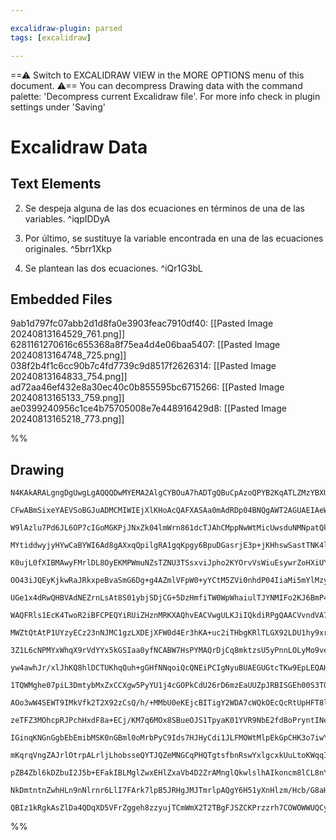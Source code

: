 ```yaml
---

excalidraw-plugin: parsed
tags: [excalidraw]

---
```

==⚠  Switch to EXCALIDRAW VIEW in the MORE OPTIONS menu of this document. ⚠== You can decompress Drawing data with the command palette: 'Decompress current Excalidraw file'. For more info check in plugin settings under 'Saving'


# Excalidraw Data
## Text Elements
2. Se despeja alguna de las dos ecuaciones en términos de una de las variables. ^iqpIDDyA

3. Por último, se sustituye la variable encontrada en una de las ecuaciones originales. ^5brr1Xkp

1. Se plantean las dos ecuaciones.  ^iQr1G3bL

## Embedded Files
9ab1d797fc07abb2d1d8fa0e3903feac7910df40: [[Pasted Image 20240813164529_761.png]]
6281161270616c655368a8f75ea4d4e06baa5407: [[Pasted Image 20240813164748_725.png]]
038f2b4f1c6cc90b7c4fd7739c9d8517f2626314: [[Pasted Image 20240813164833_754.png]]
ad72aa46ef432e8a30ec40c0b855595bc6715266: [[Pasted Image 20240813165133_759.png]]
ae0399240956c1ce4b75705008e7e448916429d8: [[Pasted Image 20240813165218_773.png]]

%%
## Drawing
```compressed-json
N4KAkARALgngDgUwgLgAQQQDwMYEMA2AlgCYBOuA7hADTgQBuCpAzoQPYB2KqATLZMzYBXUtiRoIACyhQ4zZAHoFAc0JRJQgEYA6bGwC2CgF7N6hbEcK4OCtptbErHALRY8RMpWdx8Q1TdIEfARcZgRmBShcZQUebTiADho6IIR9BA4oZm4AbXAwUDAi6HhxdEJ9aKR+YsYWdi40AEYAZj58yDrWTgA5TjFuADYeQYSAFgSAdgBOAFYayEIOYixu

CFwABmSixeYAEVSoBGJuADMCMIWIEjXlKHoAcQAFXASAa0mAdRDp04BNQgAWT2AGUAEIAeW2xVOhHw+BBsGCa0EHmhAigpDYbwQnxI6m47R2EGYmOxCERMGRElRNyuWL8kg44WyzSubDguGwahg3CaGw2V2sympqEFHQgmG4zh40wS2gSoyaTQSTUmLUGgw2TXmEt5aGcYxaG20g2mLXVypaY1mCQSG0GV1JWJxAGE2Pg2KQ1pjrMxOYFMuiIJou

W9lAzlu7Pd6JL6OP7cIGoMGKPjJNxZk04lmWrn861dcTJAhCMppNwWtMicUwsduNMNpatQki8UI8I4ABJYis1A5AC6V1O5HSPe4HCE8PpwmWzOYfcn04lmlnxAAosF0pk+4OrkI4MRcEcTs1Jjw863BrMxpNBpMrkQOG8J1P8I+2NgcafUOd8JcJVJY8hD7CBEGWJZlGDWFgnHCRplwTQmmIGZJlObAm0QzQeGIZCEnODYECrDYWlOEJsBmfliFO

MYtiddwyjyHYwCaBYWI6Ad8gAXxqQpilgRA1gqKpgy6BpuDGasrjE3p+jKHhswSastTNK4lhWKUJFwJpg0IfZDnrNA/wA4kbgkAANczCE+B4ABkADEAC0oAAVQAKwARTUOAKB4P5cAARwAQWguEESRMoSQ9OlALJHE8WIAk0BrDEXQpCKUWik4Z0Zec+1YiUOS5Hk+QFIUOBFMpxWJTTUBlc1TXtDZpjVDVJMGMYrn1Xh5WangJmmYZBlayYxk62

K0ujL0fXIBMAwyFMrlDL8OyEKMPWmuNZsTZNU3TSsxviJpho2KYOrvVsWiuEsywrZoHXiUYHQ2MZ+o2HgeCzJ0EEM1AOo1C9PumK5Vu7XtciHCUR1wMcfyXd8JUjYg8tfZdiVXNaNy3Bbd0h4kDyPE8+XPS9bVlB0HwlJ8XzQeGPy/X7jIQJ0oigEC1nAxwKtC2CfwgYZVWO7NJgdY7sGvWYNQSV5TkmWYQjGYgxgQB1Q1wG8m2DZgGNyDoWLYpo

OO43iJQEyKjkwRaJRkxpeBvaSmG6Dg+g4AZmlVFpW0+yYCtM5ZVi0nhdP04IiaMi5mYlMzyg80gmgeFpNFsnnwqpSLaWyibyQSpLeBZtLKVFKK0Ry8sUbZQrOW5WBSuq4phVFOvIFqmUlO0EjjTtW1Zh741HT1aUmmmbQLUo56WvvEj8/JKbY3QABiFWWlaHSlrDVb1pjGa/XmoMrjTRKMzQCZBiOuUT7aVVPuu0tyxTNA82+36dWmG1JiU6ZKeJ

UGe1x4dRwQHBVAdNEZrnLsAt8S01ybjSDjCG+5DzHmfiTW0WpWhaiulTJYNMIFo2KJ6BmP4mbDk4FAEEhAjDyQSCQzI9kYZwm6r7fiWB77oCaNoVAIIECoB8NYI41hUD4FCKgYgbBmCoAQNgIQxVODhA4cGcgFAAAqLC1jsM4dw3hmQQgcEEcI0R4jJHSO5LI5g8irgWygEFIgyhbYQGCKcK2xI6hQHMAQaxZY7FQA5MGPQmRcBLCYEAkBxIvRli

WAQFRls1EcK4TwoR2iBFCPEQYiRUiZHznMRKXAQhvEACVwgULKJiIQkdiRPgQAACVvndVA7DPrG3yHxSAZshKVGUNUa2jtxJoEmDMB29RZKuzKNWc01ZJaYL9hpNYuAWjBwOKHRmEc1J80qcQQETQXJ7ACqQN4sx7LEGcE8RARhJiOVwD0FOhd05ZS1nFXE+1krTxxNczKJdQG5RZHydkVcSr3SbusCqjcri1R4PaU0N4WpVmGO/T6kzijdXqsPP

MWZtQtAtP1UYzyECz23nNJMC1gzLXDEjXFW0d4Er3hKA+uc2iTHbgKRlTLGX92LDU1hy9xrEjrD+F+oxJ7mhBgyMGf8oYAOCZAj5c4vm00lejaB2MdzwIlATJBvKUGKgFINQVWDnyowRuUz834zjLNisBUCnNII80AXzEi+EeCaDGKcJo4tsDYEbJoSY2AnUoXVNMd1xBWxqlOCMEYnKtY6zQExHYTCiiGx2JxIoPEmmm1KD6VRAynYNnRZmhoLs

3Z1L6cNPMYxWhqX9rVdYYx5kGSIaa0yfNCABW7HsPYMAQrDjCq8mktzsU5yPnnLOLyMo9vecSBkZcZV1J+cVGu/zyqVW4AC0FCQWjxFequlUY1ZjvTll1aUr011oMkq1JSHtsVkoXkvFeRL16ko2nPaA21d5OOKDSgdA0FTHVoqdc8L0bRcuKDdO+pU2wCB+j+BS/UdStkkkKzsv9lXEmhrDfVOVpULjQyuBVsClVRrxsUVVYdC0XlQVqs08LIDU

yw4awhJr/xlJhKQ8hlDCTUKhqQuh+gGHfNNqoiQcQNEiPCIgNyuBUAEGUGtcTKw9EpLEQAHWZOkkx84JG6KgAAS9INxjgYjhOoGk8JpTyTUD0CTFYTQwQzEKMoFE1hEBBNxJWP6BAYmJP4CkxwGT3DTOpKMRk8I6nUBaZ00sfTsmjOydM+Z0glnrPaGDJYjxti1gONfZ0Jgrj3Apa8T4q4fioiBNIBKvBkAwn+Eifx9ATnuEudE+JyTUXfP6P0wF

1TQWMghe07piL3DmtybMxZxCCXgw5PyYU1j4cGOPkCdU26rD6mzEaUUZpJRBISGEh00S3TOBDGtLmoZBbPrahmDu4GUcK0zNmDWxZdaZtRz5q9DY9kHh5JchwDy0wjBPFsmCDYgJMCSEIKQT4VyR3oAznctK/bCTYu7ZD3tHzJ2YYrqE35c66llWyUCqqIKhhqi/R9Hg2pJYjFUgPNAZptAi0GG0C0JEh5fSHTih9eKdqErXite9W9yX4t2vvR5v

AOo3wW4SEWT9IMkVfk2T2X92zCsQ/h/+MMbU0eKEjcBITigY2WDA7cWQkOEcQcRtUpHFT8lgwC6jsqyv2KNUsh73LWbswkJa7mnbeYzJQjwXAuAxiDAQDRNoCBpbGkkbRDCmhWw9zmJocWPtZjk4jQQRietY3sQTStgoqaNvlHaZ05xu3ba2ljQwYv+ayhag+uacYYHrhXa0oMW7CBiPEMe2sFwexBj2XoHkmAZDzjEFdPoFyAB9YgY/KkAGlwdp

zeTFZ3MOhcpRJPchHxdF8a+ECj/KM7q6MOx8SBueOJS1TpyaK01YVR9NbE2fdBoPryntINenL07TWnr86GebO+cc6pejHemuJek+hSgLtSivuMKLiBslJ7JLnyNaJ7AHrKPBgeErv2ARpAChmrrbgatvpjFrnKjrjhgbqKvjCbsgublqM1BRrNnqrgfTMatNiZLWC7hahkFzFBJ7jgegLgEvNMNWLRHMIMNgC6ggGMJ6rMCLDuqdAgJMOIQNN+rK

IGinqKNGnGgbEbEmibMSK0nGBml0oMrbPyC9Ids7HJHyCdi1JLFMOWtMlpEkGpCHK3o7iwYsHzLMJoKQHHOZG8HAHPkXFDn2ivvDhDpvpnOOjvkyFOmXkVAfrXAusCmfpWCRAqHmHChsJLOqPaJRhAN1KuiPE0MgUaD7PeDwO/Ber/leozsvLetzsAVUaAfzpzhAYfOLqfOghqB1MNFIfaKykBuyoSJkaaG1MaB9KdpkfAVTqNEGnTvLpAD/ODMr

mKqrqVngZAJrlOtrpALrljLhobsseQYTJQZeMNGCqPHQTgtsfbnRswYxlgcxkUuLtoKWqqI2GaNXuUbkacJxvQvgIwhYtVhAGuqgE8F6KgAAF/4CuL6BsDUCoBhBKbMAgSuJswwAtZKaxbxbcIZCFbkBHhKZdYDbJKEkqYNDhBKYVYRKjb0h2ZAkglgmkCQnQkVBwkIncLImkhqBCDol6JDZxYjY4muykL4niZEneYGambtbkniJUneY0l8aWy5Z

pZB4Zbl6kDZbuI2J5b+EFakIBLMglZwxEHlZxaVb4D2ZrAMnglQkwlslhAIkoncm8lCL8nYnqZ4m4BHjBbEnCLSmmKoBymp42ZCi5JsAFKsBTa/j1r4JzaDHNDxDLZJrgB4zrBwBwCIhILcB8TQAljpBpZi41AMCEAIAUBghAGYwgHzynA1m1nQgQBSLeELRdhHD6CIiTSNGLw1Grz5ANkiDJgtlpDln1GVmNHxj/6vp9lNmZCDn6D2RdphFBG9m

NkDmtntnZwhHLn9nNlrnr6LlI7FArk7lpB5JRHgJMJTmrlpAQgY6H51yXnHlzm/Hcb/G8aHnbkzmtn2SPFRlgpFlHmflpD2bKkSDpb1kAVQCzmZkalBTeFsAUAlhenq4PmAX6DrjLCwVYgIUhB8xJhYX1naxYjwjmSZjvTaA3hDyahGiMptgkjYBEX4B/DcAJAKSmhNhSEiwny0QXlGBsAGDZnWwEClJLrkX8ivyfxSxgo5E8DZ4oWQWtmnkEFTo

QBIz1kRgkAsZlDa4QDqXD5VFrZggeh8zzyujTCmWmX2T2TBgFJSZCKPrzzrh7COWOWWUQCyUQXrk4g3muKcCLhEFgSBBmDCDMAPBxbECaXIXYEFL+xxbcxoBrYZCCk/glL3ENlED+FoApVXDeb5mZWkClLsi5IVLcApWyV2BuSSJZAgjeZwCAhsArDoVJX0ZhDgDJpYFwjhDZlcQgBcRAA==
```
%%
